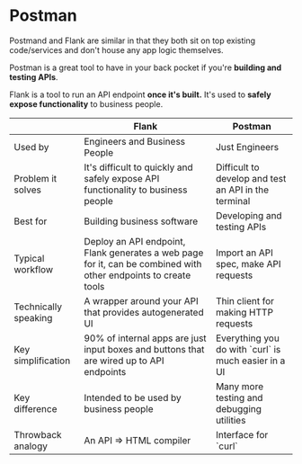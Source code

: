 # Postman

Postmand and Flank are similar in that they both sit on top existing code/services and don't house any app logic themselves.

Postman is a great tool to have in your back pocket if you're **building and testing APIs**.

Flank is a tool to run an API endpoint **once it's built.** It's used to **safely expose functionality** to business people.


|                      | Flank                                                                                                           | Postman                                                |
| -------------------- | --------------------------------------------------------------------------------------------------------------- | ------------------------------------------------------ |
| Used by              | Engineers and Business People                                                                                   | Just Engineers                                         |
| Problem it solves    | It's difficult to quickly and safely expose API functionality to business people                                | Difficult to develop and test an API in the terminal   |
| Best for             | Building business software                                                                                      | Developing and testing APIs                            |
| Typical workflow     | Deploy an API endpoint, Flank generates a web page for it, can be combined with other endpoints to create tools | Import an API spec, make API requests                  |
| Technically speaking | A wrapper around your API that provides autogenerated UI                                                        | Thin client for making HTTP requests                   |
| Key simplification   | 90% of internal apps are just input boxes and buttons that are wired up to API endpoints                        | Everything you do with \`curl\` is much easier in a UI |
| Key difference       | Intended to be used by business people                                                                          | Many more testing and debugging utilities              |
| Throwback analogy    | An API => HTML compiler                                                                                         | Interface for \`curl\`                                 |